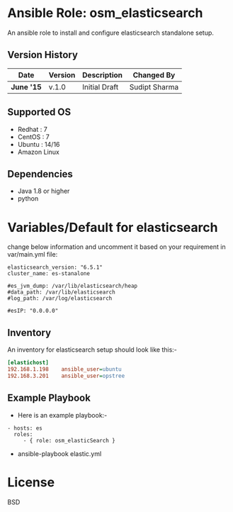 Ansible Role: osm_elasticsearch
=========
An ansible role to install and configure elasticsearch standalone setup.

Version History
---------------

|**Date**| **Version**| **Description**| **Changed By** |
|----------|---------|---------------|-----------------|
|**June '15** | v.1.0 | Initial Draft | Sudipt Sharma |

Supported OS
------------
  * Redhat : 7
  * CentOS : 7
  * Ubuntu : 14/16
  * Amazon Linux

Dependencies
------------
* Java 1.8 or higher
* python

# Variables/Default for elasticsearch
change below information and uncomment it based on your requirement in var/main.yml file:

```
elasticsearch_version: "6.5.1"
cluster_name: es-stanalone

#es_jvm_dump: /var/lib/elasticsearch/heap
#data_path: /var/lib/elasticsearch
#log_path: /var/log/elasticsearch

#esIP: "0.0.0.0"
```
Inventory
----------
An inventory for elasticsearch setup should look like this:-
```ini
[elastichost]                 
192.168.1.198    ansible_user=ubuntu   
192.168.3.201    ansible_user=opstree 
```
Example Playbook
----------------

* Here is an example playbook:-

```
- hosts: es
  roles:
     - { role: osm_elasticSearch }
```
* ansible-playbook elastic.yml

# License

BSD

